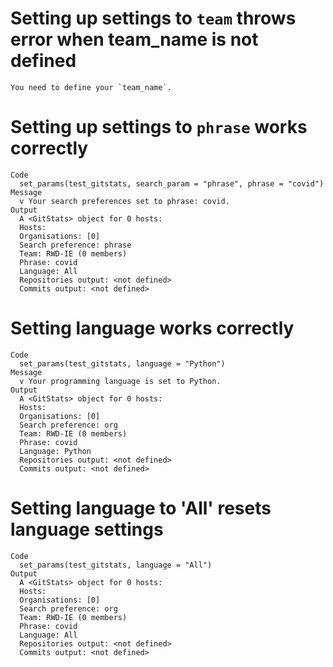 # Setting up settings to `team` throws error when team_name is not defined

    You need to define your `team_name`.

# Setting up settings to `phrase` works correctly

    Code
      set_params(test_gitstats, search_param = "phrase", phrase = "covid")
    Message
      v Your search preferences set to phrase: covid.
    Output
      A <GitStats> object for 0 hosts:
      Hosts: 
      Organisations: [0] 
      Search preference: phrase
      Team: RWD-IE (0 members)
      Phrase: covid
      Language: All
      Repositories output: <not defined>
      Commits output: <not defined>

# Setting language works correctly

    Code
      set_params(test_gitstats, language = "Python")
    Message
      v Your programming language is set to Python.
    Output
      A <GitStats> object for 0 hosts:
      Hosts: 
      Organisations: [0] 
      Search preference: org
      Team: RWD-IE (0 members)
      Phrase: covid
      Language: Python
      Repositories output: <not defined>
      Commits output: <not defined>

# Setting language to 'All' resets language settings

    Code
      set_params(test_gitstats, language = "All")
    Output
      A <GitStats> object for 0 hosts:
      Hosts: 
      Organisations: [0] 
      Search preference: org
      Team: RWD-IE (0 members)
      Phrase: covid
      Language: All
      Repositories output: <not defined>
      Commits output: <not defined>

